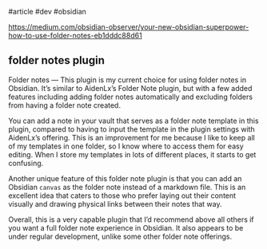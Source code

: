 #article #dev #obsidian 

https://medium.com/obsidian-observer/your-new-obsidian-superpower-how-to-use-folder-notes-eb1dddc88d61

## folder notes plugin

Folder notes — This plugin is my current choice for using folder notes in Obsidian. It’s similar to AidenLx’s Folder Note plugin, but with a few added features including adding folder notes automatically and excluding folders from having a folder note created.

You can add a note in your vault that serves as a folder note template in this plugin, compared to having to input the template in the plugin settings with AidenLx’s offering. This is an improvement for me because I like to keep all of my templates in one folder, so I know where to access them for easy editing. When I store my templates in lots of different places, it starts to get confusing.

Another unique feature of this folder note plugin is that you can add an Obsidian `canvas` as the folder note instead of a markdown file. This is an excellent idea that caters to those who prefer laying out their content visually and drawing physical links between their notes that way.

Overall, this is a very capable plugin that I’d recommend above all others if you want a full folder note experience in Obsidian. It also appears to be under regular development, unlike some other folder note offerings.
